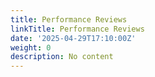 ```yaml
---
title: Performance Reviews
linkTitle: Performance Reviews
date: '2025-04-29T17:10:00Z'
weight: 0
description: No content
---
```



